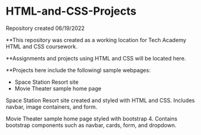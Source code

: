 # HTML-and-CSS-Projects

Repository created 06/19/2022


**This repository was created as a working location for Tech Academy HTML and CSS coursework.

**Assignments and projects using HTML and CSS will be located here.

**Projects here include the followingl sample webpages:
  - Space Station Resort site
  - Movie Theater sample home page 

Space Station Resort site created and styled with HTML and CSS. Includes navbar, image containers, and form.

Movie Theater sample home page styled with bootstrap 4. Contains bootstrap components such as navbar, cards, form, and dropdown.
